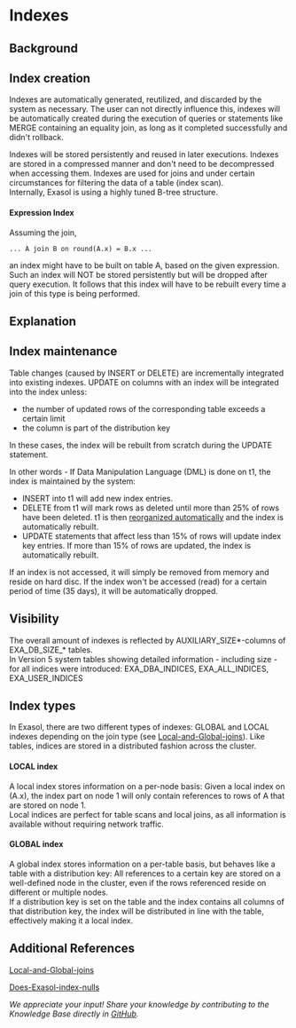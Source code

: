 # Indexes 
## Background

## Index creation

Indexes are automatically generated, reutilized, and discarded by the system as necessary. The user can not directly influence this, indexes will be automatically created during the execution of queries or statements like MERGE containing an equality join, as long as it completed successfully and didn't rollback.

Indexes will be stored persistently and reused in later executions. Indexes are stored in a compressed manner and don't need to be decompressed when accessing them. Indexes are used for joins and under certain circumstances for filtering the data of a table (index scan).  
Internally, Exasol is using a highly tuned B-tree structure.

#### Expression Index

Assuming the join, 


```"noformat
... A join B on round(A.x) = B.x ...
```
an index might have to be built on table A, based on the given expression. Such an index will NOT be stored persistently but will be dropped after query execution. It follows that this index will have to be rebuilt every time a join of this type is being performed.

## Explanation

## Index maintenance

Table changes (caused by INSERT or DELETE) are incrementally integrated into existing indexes. UPDATE on columns with an index will be integrated into the index unless:

* the number of updated rows of the corresponding table exceeds a certain limit
* the column is part of the distribution key

In these cases, the index will be rebuilt from scratch during the UPDATE statement.

In other words - If Data Manipulation Language (DML) is done on t1, the index is maintained by the system:

* INSERT into t1 will add new index entries.
* DELETE from t1 will mark rows as deleted until more than 25% of rows have been deleted. t1 is then [reorganized automatically](https://uhesse.com/2018/08/17/automatic-table-reorganization-in-exasol/) and the index is automatically rebuilt.
* UPDATE statements that affect less than 15% of rows will update index key entries. If more than 15% of rows are updated, the index is automatically rebuilt.

If an index is not accessed, it will simply be removed from memory and reside on hard disc. If the index won't be accessed (read) for a certain period of time (35 days), it will be automatically dropped.

## Visibility

The overall amount of indexes is reflected by AUXILIARY_SIZE*-columns of EXA_DB_SIZE_* tables.   
In Version 5 system tables showing detailed information - including size - for all indices were introduced: EXA_DBA_INDICES, EXA_ALL_INDICES, EXA_USER_INDICES

## Index types

In Exasol, there are two different types of indexes: GLOBAL and LOCAL indexes depending on the join type (see [Local-and-Global-joins](https://exasol.my.site.com/s/article/Local-and-Global-Joins)). Like tables, indices are stored in a distributed fashion across the cluster.

#### LOCAL index

A local index stores information on a per-node basis: Given a local index on (A.x), the index part on node 1 will only contain references to rows of A that are stored on node 1.  
Local indices are perfect for table scans and local joins, as all information is available without requiring network traffic.

#### GLOBAL index

A global index stores information on a per-table basis, but behaves like a table with a distribution key: All references to a certain key are stored on a well-defined node in the cluster, even if the rows referenced reside on different or multiple nodes.  
If a distribution key is set on the table and the index contains all columns of that distribution key, the index will be distributed in line with the table, effectively making it a local index.

## Additional References

[Local-and-Global-joins](https://exasol.my.site.com/s/article/Local-and-Global-Joins?search-action-id=2672626244&search-result-uid=1297 "This") 

[Does-Exasol-index-nulls](https://exasol.my.site.com/s/article/Does-Exasol-index-NULLS??search-action-id=2672652107&search-result-uid=1243) 

*We appreciate your input! Share your knowledge by contributing to the Knowledge Base directly in [GitHub](https://github.com/exasol/public-knowledgebase).* 